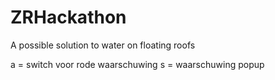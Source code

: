 # ZRHackathon
A possible solution to water on floating roofs

a = switch voor rode waarschuwing
s = waarschuwing popup